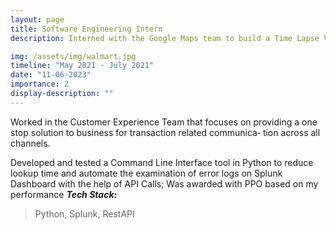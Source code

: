 ```yaml
---
layout: page
title: Software Engineering Intern
description: Interned with the Google Maps team to build a Time Lapse Visualizer for customizable geographic datasets.

img: /assets/img/walmart.jpg
timeline: "May 2021 - July 2021"
date: "11-06-2023"
importance: 2
display-description: ""
---
```


Worked in the Customer Experience Team that focuses on providing
a one stop solution to business for transaction related communica‐
tion across all channels.


Developed and tested a Command Line Interface tool in Python to reduce lookup time and automate the examination of error logs on Splunk Dashboard with the help of API Calls; Was awarded with PPO based on my performance
***Tech Stack:***
> Python, Splunk, RestAPI